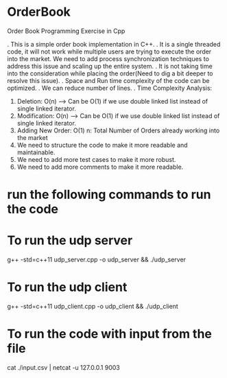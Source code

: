 # OrderBook
Order Book Programming Exercise in Cpp

. This is a simple order book implementation in C++.
. It is a single threaded code, it will not work while multiple users are trying to execute the order into the market. 
We need to add process synchronization techniques to address this issue and scaling up the entire system.
. It is not taking time into the consideration while placing the order(Need to dig a bit deeper to resolve this issue).
. Space and Run time complexity of the code can be optimized.
. We can reduce number of lines.
. Time Complexity Analysis:
  1.  Deletion: O(n) --> Can be O(1) if we use double linked list instead of single linked iterator.
  2. Modification: O(n) --> Can be O(1) if we use double linked list instead of single linked iterator.
  3. Adding New Order: O(1)
  n: Total Number of Orders already working into the market
4. We need to structure the code to make it more readable and maintainable.
5. We need to add more test cases to make it more robust.
6. We need to add more comments to make it more readable.

# run the following commands to run the code

# To run the udp server
g++ -std=c++11 udp_server.cpp -o udp_server && ./udp_server

# To run the udp client
g++ -std=c++11 udp_client.cpp -o udp_client && ./udp_client

# To run the code with input from the file
cat ./input.csv | netcat -u 127.0.0.1 9003

